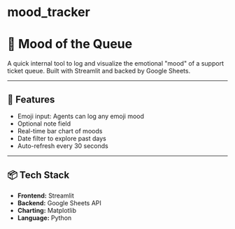 # mood_tracker

# 🧠 Mood of the Queue

A quick internal tool to log and visualize the emotional "mood" of a support ticket queue. Built with Streamlit and backed by Google Sheets.

---

## 🔧 Features

- Emoji input: Agents can log any emoji mood
- Optional note field
- Real-time bar chart of moods
- Date filter to explore past days
- Auto-refresh every 30 seconds

---

## 📦 Tech Stack

- **Frontend:** Streamlit
- **Backend:** Google Sheets API
- **Charting:** Matplotlib
- **Language:** Python
